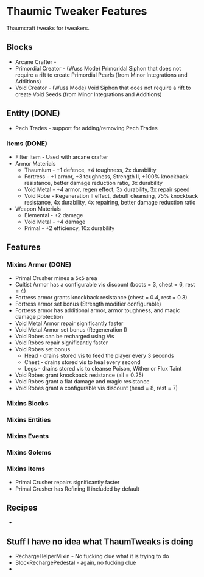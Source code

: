# Thaumic Tweaker Features
Thaumcraft tweaks for tweakers.

## Blocks
- Arcane Crafter - 
- Primordial Creator - (Wuss Mode) Primoridal Siphon that does not require a rift to create Primordial Pearls (from Minor Integrations and Additions)
- Void Creator - (Wuss Mode) Void Siphon that does not require a rift to create Void Seeds (from Minor Integrations and Additions)

## Entity (DONE)
- Pech Trades - support for adding/removing Pech Trades

### Items (DONE)
- Filter Item - Used with arcane crafter
- Armor Materials
  - Thaumium - +1 defence, +4 toughness, 2x durability
  - Fortress - +1 armor, +3 toughness, Strength II, +100% knockback resistance, better damage reduction ratio, 3x durability
  - Void Metal - +4 armor, regen effect, 3x durability, 3x repair speed
  - Void Robe - Regeneration II effect, debuff cleansing, 75% knockback resistance, 4x durability, 4x repairing, better damage reduction ratio
- Weapon Materials
  - Elemental - +2 damage
  - Void Metal - +4 damage
  - Primal - +2 efficiency, 10x durability

## Features
### Mixins Armor (DONE)
- Primal Crusher mines a 5x5 area
- Cultist Armor has a configurable vis discount (boots = 3, chest = 6, rest = 4)
- Fortress armor grants knockback resistance (chest = 0.4, rest = 0.3)
- Fortress armor set bonus (Strength modifier configurable)
- Fortress armor has additional armor, armor toughness, and magic damage protection
- Void Metal Armor repair significantly faster
- Void Metal Armor set bonus (Regeneration I)
- Void Robes can be recharged using Vis
- Void Robes repair significantly faster
- Void Robes set bonus
  - Head - drains stored vis to feed the player every 3 seconds
  - Chest - drains stored vis to heal every second
  - Legs - drains stored vis to cleanse Poison, Wither or Flux Taint
- Void Robes grant knockback resistance (all = 0.25)
- Void Robes grant a flat damage and magic resistance
- Void Robes grant a configurable vis discount (head = 8, rest = 7)

### Mixins Blocks
### Mixins Entities
### Mixins Events
### Mixins Golems
### Mixins Items
- Primal Crusher repairs significantly faster
- Primal Crusher has Refining II included by default

## Recipes
- 

## Stuff I have no idea what ThaumTweaks is doing
- RechargeHelperMixin - No fucking clue what it is trying to do
- BlockRechargePedestal - again, no fucking clue
- 